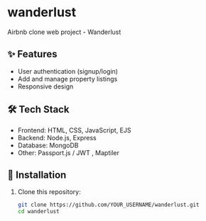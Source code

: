 # wanderlust
Airbnb clone web project - Wanderlust

## ✨ Features
- User authentication (signup/login)
- Add and manage property listings
- Responsive design

## 🛠️ Tech Stack
- Frontend: HTML, CSS, JavaScript, EJS
- Backend: Node.js, Express
- Database: MongoDB
- Other: Passport.js / JWT , Maptiler

## 🚀 Installation
1. Clone this repository:
   ```bash
   git clone https://github.com/YOUR_USERNAME/wanderlust.git
   cd wanderlust